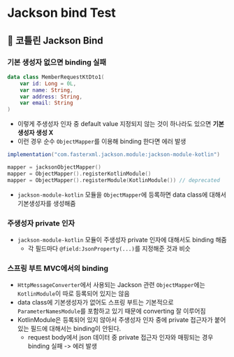 # Jackson bind Test

## 📌 코틀린 Jackson Bind


### 기본 생성자 없으면 binding 실패
```kotlin
data class MemberRequestKtDto1(
    var id: Long = 0L,
    var name: String,
    var address: String,
    var email: String
)
```
- 이렇게 주생성자 인자 중 default value 지정되지 않는 것이 하나라도 있으면 **기본 생성자 생성 X**
- 이런 경우 순수 `ObjectMapper`를 이용해 binding 한다면 에러 발생

```groovy
implementation("com.fasterxml.jackson.module:jackson-module-kotlin")
```
```kotlin
mapper = jacksonObjectMapper()
mapper = ObjectMapper().registerKotlinModule()
mapper = ObjectMapper().registerModule(KotlinModule()) // deprecated
```
- `jackson-module-kotlin` 모듈을 `ObjectMapper`에 등록하면 data class에 대해서 기본생성자를 생성해줌

### 주생성자 private 인자
- `jackson-module-kotlin` 모듈이 주생성자 private 인자에 대해서도 binding 해줌
  - 각 필드마다 `@field:JsonProperty(...)`를 지정해준 것과 비슷

### 스프링 부트 MVC에서의 binding
- `HttpMessageConverter`에서 사용되는 Jackson 관련 `ObjectMapper`에는 `KotlinModule`이 따로 등록되어 있지는 않음
- data class에 기본생성자가 없어도 스프링 부트는 기본적으로 `ParameterNamesModule`를 포함하고 있기 때문에 converting 잘 이루어짐
- KotlinModule은 등록되어 있지 않아서 주생성자 인자 중에 private 접근자가 붙어 있는 필드에 대해서는 binding이 안된다.
  - request body에서 json 데이터 중 private 접근자 인자와 매핑되는 경우 binding 실패 -> 에러 발생